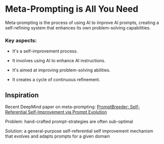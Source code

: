 # Meta-Prompting is All You Need

Meta-prompting is the process of using AI to improve AI prompts, creating a self-refining system that enhances its own problem-solving capabilities.

### Key aspects:
- It's a self-improvement process. 

- It involves using AI to enhance AI instructions.

- It's aimed at improving problem-solving abilities.

- It creates a cycle of continuous refinement.

## Inspiration
Recent DeepMind paper on meta-prompting: [PromptBreeder: Self-Referential Self-Improvement via Prompt Evolution](https://arxiv.org/pdf/2309.16797)

Problem: hand-crafted prompt-strategies are often sub-optimal

Solution: a general-purpose self-referential self improvement mechanism that evolves and adapts prompts for a given domain
